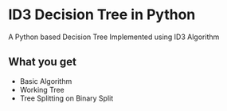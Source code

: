 # ID3 Decision Tree in Python

A Python based Decision Tree Implemented using ID3 Algorithm

## What you get

* Basic Algorithm
* Working Tree
* Tree Splitting on Binary Split
